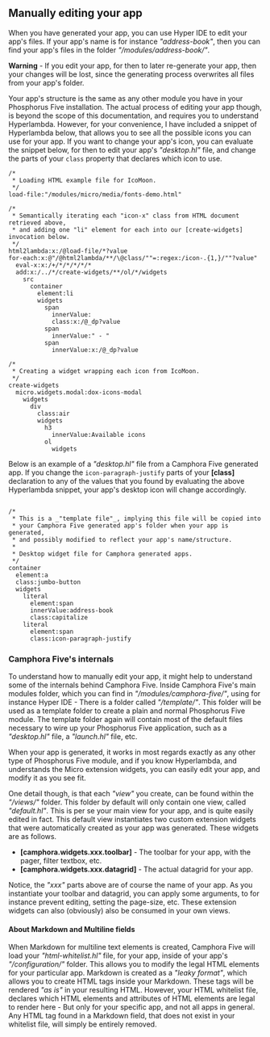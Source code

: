 ## Manually editing your app

When you have generated your app, you can use Hyper IDE to edit your app's files. If your app's name is
for instance _"address-book"_, then you can find your app's files in the folder _"/modules/address-book/"_.

**Warning** - If you edit your app, for then to later re-generate your app, then your changes will be lost, since
the generating process overwrites all files from your app's folder.

Your app's structure is the same as any other module you have in your Phosphorus Five installation. The
actual process of editing your app though, is beyond the scope of this documentation, and requires you to
understand Hyperlambda. However, for your convenience, I have included a snippet of Hyperlambda below, that
allows you to see all the possible icons you can use for your app. If you want to change your app's icon,
you can evaluate the snippet below, for then to edit your app's _"desktop.hl"_ file, and change the parts
of your `class` property that declares which icon to use.

```hyperlambda-snippet
/*
 * Loading HTML example file for IcoMoon.
 */
load-file:"/modules/micro/media/fonts-demo.html"

/*
 * Semantically iterating each "icon-x" class from HTML document retrieved above,
 * and adding one "li" element for each into our [create-widgets] invocation below.
 */
html2lambda:x:/@load-file/*?value
for-each:x:@"/@html2lambda/**/\@class/""=:regex:/icon-.{1,}/""?value"
  eval-x:x:/+/*/*/*/*/*
  add:x:/../*/create-widgets/**/ol/*/widgets
    src
      container
        element:li
        widgets
          span
            innerValue:
            class:x:/@_dp?value
          span
            innerValue:" - "
          span
            innerValue:x:/@_dp?value

/*
 * Creating a widget wrapping each icon from IcoMoon.
 */
create-widgets
  micro.widgets.modal:dox-icons-modal
    widgets
      div
        class:air
        widgets
          h3
            innerValue:Available icons
          ol
            widgets
```

Below is an example of a _"desktop.hl"_ file from a Camphora Five generated app. If you change the `icon-paragraph-justify`
parts of your **[class]** declaration to any of the values that you found by evaluating the above Hyperlambda snippet,
your app's desktop icon will change accordingly.

```hyperlambda

/*
 * This is a _"template file"_, implying this file will be copied into
 * your Camphora Five generated app's folder when your app is generated,
 * and possibly modified to reflect your app's name/structure.
 *
 * Desktop widget file for Camphora generated apps.
 */
container
  element:a
  class:jumbo-button
  widgets
    literal
      element:span
      innerValue:address-book
      class:capitalize
    literal
      element:span
      class:icon-paragraph-justify
```

### Camphora Five's internals

To understand how to manually edit your app, it might help to understand some of the internals behind Camphora Five.
Inside Camphora Five's main modules folder, which you can find in _"/modules/camphora-five/"_, using for instance
Hyper IDE - There is a folder called _"/template/"_. This folder will be used as a template folder to create a plain
and normal Phosphorus Five module. The template folder again will contain most of the default files necessary to wire
up your Phosphorus Five application, such as a _"desktop.hl"_ file, a _"launch.hl"_ file, etc.

When your app is generated, it works in most regards exactly as any other type of Phosphorus Five module, and
if you know Hyperlambda, and understands the Micro extension widgets, you can easily edit your app, and modify it
as you see fit.

One detail though, is that each _"view"_ you create, can be found within the _"/views/"_ folder. This folder by
default will only contain one view, called _"default.hl"_. This is per se your main view for your app, and is quite
easily edited in fact. This default view instantiates two custom extension widgets that were automatically created
as your app was generated. These widgets are as follows.

- __[camphora.widgets.xxx.toolbar]__ - The toolbar for your app, with the pager, filter textbox, etc.
- __[camphora.widgets.xxx.datagrid]__ - The actual datagrid for your app.

Notice, the _"xxx"_ parts above are of course the name of your app. As you instantiate your toolbar and datagrid,
you can apply some arguments, to for instance prevent editing, setting the page-size, etc. These extension widgets
can also (obviously) also be consumed in your own views.

#### About Markdown and Multiline fields

When Markdown for multiline text elements is created, Camphora Five will load your _"html-whitelist.hl"_ file, for your
app, inside of your app's _"/configuration/"_ folder. This allows you to modify the legal HTML elements for your
particular app. Markdown is created as a _"leaky format"_, which allows you to create HTML tags inside
your Markdown. These tags will be rendered _"as is"_ in your resulting HTML. However, your HTML
whitelist file, declares which HTML elements and attributes of HTML elements are legal to render here - But only for your
specific app, and not all apps in general. Any HTML tag found in a Markdown field, that does not exist in
your whitelist file, will simply be entirely removed.
